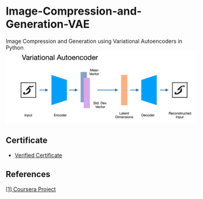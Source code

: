 # Image-Compression-and-Generation-VAE
Image Compression and Generation using Variational Autoencoders in Python
![vae](./Images/vae.png)
## Certificate
* [Verified Certificate](https://www.coursera.org/account/accomplishments/verify/ZWULV3BTALZ7?utm_product=project)

## References
[[1] Coursera Project](https://www.coursera.org/projects/image-compression-generation-vae)
